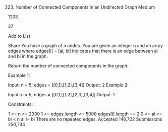 323. Number of Connected Components in an Undirected Graph
Medium

1203

37

Add to List

Share
You have a graph of n nodes. You are given an integer n and an array edges where edges[i] = [ai, bi] indicates that there is an edge between ai and bi in the graph.

Return the number of connected components in the graph.



Example 1:


Input: n = 5, edges = [[0,1],[1,2],[3,4]]
Output: 2
Example 2:


Input: n = 5, edges = [[0,1],[1,2],[2,3],[3,4]]
Output: 1


Constraints:

1 <= n <= 2000
1 <= edges.length <= 5000
edges[i].length == 2
0 <= ai <= bi < n
ai != bi
There are no repeated edges.
Accepted
146,722
Submissions
250,734
